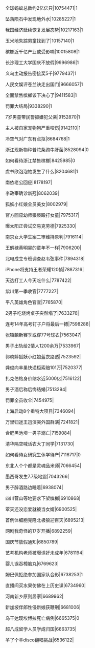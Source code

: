 全球蚂蚁总数约2亿亿只|10754471|1

坠落陨石中发现地外水|10285227|1

我国经济延续恢复发展态势|10217163|1

玉米地失踪男童找到了|10157140|1

槟榔近千亿产业或受影响|10015808|1

长沙理工大学国庆不放假|9996986|1

义乌主动报告密接奖5千|9779437|1

人民文娱评苍兰诀走出国门|9666057|1

全面禁售槟榔该下决心了|9411583|1

罚罪大结局|9338290|1

7岁男童带民警抓嫌犯父亲|9152870|1

主人被自家宠物狗严重咬伤|9142110|1

冷空气对广东有点抠|8684768|1

浙江现新物种普陀条孢牛肝菌|8528094|0

如何看待浙江禁售槟榔|8425985|0

虞书欣泡泡袖发生了什么|8204681|1

南依老公回应|8178197|

李政宰确诊新冠|8062039|

狐妖小红娘全员美女|8002979|

官方回应幼师猥亵殴打女童|7975317|

曝太阳正尝试交易克劳德|7925330|

南京女大学生案二审维持原判|7916114|

王鹤棣黄明昊的童年不一样|7906200|

北电成立专班调查赵韦弦事件|7894318|

iPhone将支持王者荣耀120帧|7887316|

天选打工人今天吃什么|7787422|

紫川第一季收官|7777227|

平凡英雄角色官宣|7765870|

2男子吃烧烤桌子突然塌了|7633276|

连考14年高考钉子户将最后一搏|7598288|

张镇麟新赛季或穿77号球衣|7563047|

男子出轨给2情人1200余万|7533967|

郭晓婷狐妖小红娘蓝衣路透|7523592|

龚俊向丰巢快递柜索赔101万|7520377|

扎克伯格身价缩水近5000亿|7516122|

男子酒后称后悔结婚|7513294|

罚罪全员收伞|7454975|

上海启动8个重特大项目|7346094|

万里归途王迅演哭外国群演|7241821|

合肥黑池坝一男子溺亡|7159084|

清华隔空喊话农大丁同学|7131730|

如何看待女研究生休学待产|7116717|0

东北人个个都是灵魂品米师|7066454|

墨西哥发生7.7级地震|7043266|

男子醉酒路边睡着|6938074|

四川营山等地要求下架槟榔|6910868|

覃天还没恋爱就被当女婿|6900525|

首例体细胞克隆北极狼迎百天|6895213|

网剧我奇怪的17岁开播|6892259|

国庆节放假通知|6850789|

艺考机构老师被曝诱奸未成年|6781194|

婴儿误吞樟脑丸|6769623|

姆巴佩拒绝参加国家队合影|6738253|1

直播间买水果仿佛在上历史课|6734960|

河南新乡原则居家|6689962|

新加坡伴郎性侵新娘获鞭刑|6681006|

乌干达现埃博拉死亡病例|6665375|0

超八成留学人员学成归国|6663735|

羊了个羊disco翻唱挑战|6536122|

